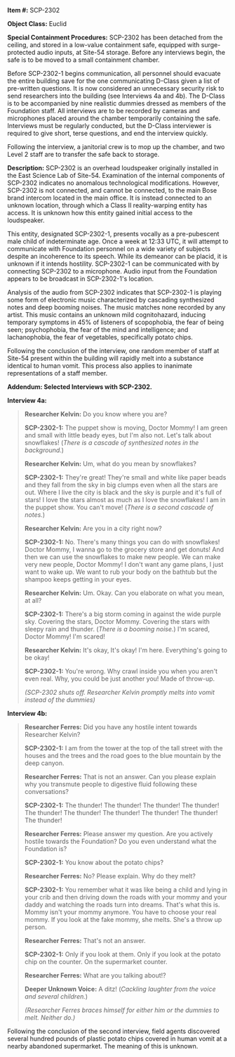 **Item #:** SCP-2302

**Object Class:** Euclid

**Special Containment Procedures:** SCP-2302 has been detached from the ceiling, and stored in a low-value containment safe, equipped with surge-protected audio inputs, at Site-54 storage. Before any interviews begin, the safe is to be moved to a small containment chamber.

Before SCP-2302-1 begins communication, all personnel should evacuate the entire building save for the one communicating D-Class given a list of pre-written questions. It is now considered an unnecessary security risk to send researchers into the building (see Interviews 4a and 4b). The D-Class is to be accompanied by nine realistic dummies dressed as members of the Foundation staff. All interviews are to be recorded by cameras and microphones placed around the chamber temporarily containing the safe. Interviews must be regularly conducted, but the D-Class interviewer is required to give short, terse questions, and end the interview quickly.

Following the interview, a janitorial crew is to mop up the chamber, and two Level 2 staff are to transfer the safe back to storage.

**Description:** SCP-2302 is an overhead loudspeaker originally installed in the East Science Lab of Site-54. Examination of the internal components of SCP-2302 indicates no anomalous technological modifications. However, SCP-2302 is not connected, and cannot be connected, to the main Bose brand intercom located in the main office. It is instead connected to an unknown location, through which a Class II reality-warping entity has access. It is unknown how this entity gained initial access to the loudspeaker.

This entity, designated SCP-2302-1, presents vocally as a pre-pubescent male child of indeterminate age. Once a week at 12:33 UTC, it will attempt to communicate with Foundation personnel on a wide variety of subjects despite an incoherence to its speech. While its demeanor can be placid, it is unknown if it intends hostility. SCP-2302-1 can be communicated with by connecting SCP-2302 to a microphone. Audio input from the Foundation appears to be broadcast in SCP-2302-1's location.

Analysis of the audio from SCP-2302 indicates that SCP-2302-1 is playing some form of electronic music characterized by cascading synthesized notes and deep booming noises. The music matches none recorded by any artist. This music contains an unknown mild cognitohazard, inducing temporary symptoms in 45% of listeners of scopophobia, the fear of being seen; psychophobia, the fear of the mind and intelligence; and lachanophobia, the fear of vegetables, specifically potato chips.

Following the conclusion of the interview, one random member of staff at Site-54 present within the building will rapidly melt into a substance identical to human vomit. This process also applies to inanimate representations of a staff member.

**Addendum: Selected Interviews with SCP-2302.**

**Interview 4a:**

> **Researcher Kelvin:** Do you know where you are?
> 
> **SCP-2302-1:** The puppet show is moving, Doctor Mommy! I am green and small with little beady eyes, but I'm also not. Let's talk about snowflakes! (_There is a cascade of synthesized notes in the background._)
> 
> **Researcher Kelvin:** Um, what do you mean by snowflakes?
> 
> **SCP-2302-1:** They're great! They're small and white like paper beads and they fall from the sky in big clumps even when all the stars are out. Where I live the city is black and the sky is purple and it's full of stars! I love the stars almost as much as I love the snowflakes! I am in the puppet show. You can't move! (_There is a second cascade of notes._)
> 
> **Researcher Kelvin:** Are you in a city right now?
> 
> **SCP-2302-1:** No. There's many things you can do with snowflakes! Doctor Mommy, I wanna go to the grocery store and get donuts! And then we can use the snowflakes to make new people. We can make very new people, Doctor Mommy! I don't want any game plans, I just want to wake up. We want to rub your body on the bathtub but the shampoo keeps getting in your eyes.
> 
> **Researcher Kelvin:** Um. Okay. Can you elaborate on what you mean, at all?
> 
> **SCP-2302-1:** There's a big storm coming in against the wide purple sky. Covering the stars, Doctor Mommy. Covering the stars with sleepy rain and thunder. (_There is a booming noise._) I'm scared, Doctor Mommy! I'm scared!
> 
> **Researcher Kelvin:** It's okay, It's okay! I'm here. Everything's going to be okay!
> 
> **SCP-2302-1:** You're wrong. Why crawl inside you when you aren't even real. Why, you could be just another you! Made of throw-up.
> 
> _(SCP-2302 shuts off. Researcher Kelvin promptly melts into vomit instead of the dummies)_

**Interview 4b:**

> **Researcher Ferres:** Did you have any hostile intent towards Researcher Kelvin?
> 
> **SCP-2302-1:** I am from the tower at the top of the tall street with the houses and the trees and the road goes to the blue mountain by the deep canyon.
> 
> **Researcher Ferres:** That is not an answer. Can you please explain why you transmute people to digestive fluid following these conversations?
> 
> **SCP-2302-1:** The thunder! The thunder! The thunder! The thunder! The thunder! The thunder! The thunder! The thunder! The thunder! The thunder!
> 
> **Researcher Ferres:** Please answer my question. Are you actively hostile towards the Foundation? Do you even understand what the Foundation is?
> 
> **SCP-2302-1:** You know about the potato chips?
> 
> **Researcher Ferres:** No? Please explain. Why do they melt?
> 
> **SCP-2302-1:** You remember what it was like being a child and lying in your crib and then driving down the roads with your mommy and your daddy and watching the roads turn into dreams. That's what this is. Mommy isn't your mommy anymore. You have to choose your real mommy. If you look at the fake mommy, she melts. She's a throw up person.
> 
> **Researcher Ferres:** That's not an answer.
> 
> **SCP-2302-1:** Only if you look at them. Only if you look at the potato chip on the counter. On the supermarket counter.
> 
> **Researcher Ferres:** What are you talking about!?
> 
> **Deeper Unknown Voice:** A ditz! (_Cackling laughter from the voice and several children._)
> 
> _(Researcher Ferres braces himself for either him or the dummies to melt. Neither do.)_

Following the conclusion of the second interview, field agents discovered several hundred pounds of plastic potato chips covered in human vomit at a nearby abandoned supermarket. The meaning of this is unknown.